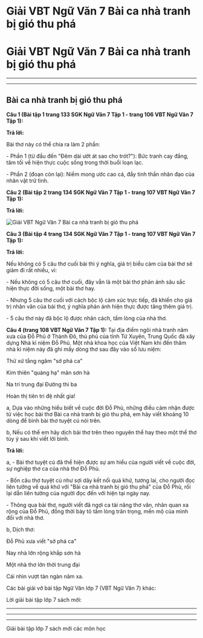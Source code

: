 # Giải VBT Ngữ Văn 7 Bài ca nhà tranh bị gió thu phá

# Giải VBT Ngữ Văn 7 Bài ca nhà tranh bị gió thu phá

* * *

* * *

## Bài ca nhà tranh bị gió thu phá

**Câu 1 (Bài tập 1 trang 133 SGK Ngữ Văn 7 Tập 1 - trang 106 VBT Ngữ Văn 7 Tập 1):**

**Trả lời:**

Bài thơ này có thể chia ra làm 2 phần: 

\- Phần 1 (từ đầu đến "Đêm dài ướt át sao cho trót?"): Bức tranh cay đắng, tăm tối về hiện thực cuộc sống trong thời buổi loạn lạc.

\- Phần 2 (đoạn còn lại): Niềm mong ước cao cả, đầy tinh thần nhân đạo của nhân vật trữ tình.

**Câu 2 (Bài tập 2 trang 134 SGK Ngữ Văn 7 Tập 1 - trang 107 VBT Ngữ Văn 7 Tập 1):**

**Trả lời:**

![Giải VBT Ngữ Văn 7 Bài ca nhà tranh bị gió thu phá](https://vietjack.com/giai-vo-bai-tap-ngu-van-7/images/bai-ca-nha-tranh-bi-gio-thu-pha.PNG)

**Câu 3 (Bài tập 4 trang 134 SGK Ngữ Văn 7 Tập 1 - trang 107 VBT Ngữ Văn 7 Tập 1):**

**Trả lời:**

Nếu không có 5 câu thơ cuối bài thì ý nghĩa, giá trị biểu cảm của bài thơ sẽ giảm đi rất nhiều, vì:

\- Nếu không có 5 câu thơ cuối, đây vẫn là một bài thơ phản ánh sâu sắc hiện thực đời sống, một bài thơ hay.

\- Nhưng 5 câu thơ cuối với cách bộc lộ cảm xúc trực tiếp, đã khiến cho giá trị nhân văn của bài thơ, ý nghĩa phản ánh hiện thực được tăng thêm giá trị.

\- 5 câu thơ này đã bộc lộ được nhân cách, tấm lòng của nhà thơ. 

**Câu 4 (trang 108 VBT Ngữ Văn 7 Tập 1):** Tại địa điểm ngôi nhà tranh năm xưa của Đỗ Phủ ở Thành Đô, thủ phủ của tỉnh Tứ Xuyên, Trung Quốc đã xây dựng Nhà kỉ niệm Đỗ Phủ. Một nhà khoa học của Việt Nam khi đến thăm nhà kỉ niệm này đã ghi mấy dòng thơ sau đây vào sổ lưu niệm:

Thử xứ tằng ngâm "sở phá ca"

Kim thiên "quảng hạ" mãn sơn hà

Na trí trung đại Đường thi ba

Hoàn thị tiên tri đệ nhất gia!

a, Dựa vào những hiểu biết về cuộc đời Đỗ Phủ, những điều cảm nhận được từ việc học bài thơ Bài ca nhà tranh bị gió thu phá, em hãy viết khoảng 10 dòng để bình bài thơ tuyệt cú nói trên.

b, Nếu có thể em hãy dịch bài thơ trên theo nguyên thể hay theo một thể thơ tùy ý sau khi viết lời bình. 

**Trả lời:**

a, - Bài thơ tuyệt cú đã thể hiện được sự am hiểu của người viết về cuộc đời, sự nghiệp thơ ca của nhà thơ Đỗ Phủ.

\- Bốn câu thơ tuyệt cú như sợi dây kết nối quá khứ, tương lai, cho người đọc liên tưởng về quá khứ với "Bài ca nhà tranh bị gió thu phá" của Đỗ Phủ, rồi lại dẫn liên tưởng của người đọc đến với hiện tại ngày nay.

\- Thông qua bài thơ, ngưởi viết đã ngợi ca tài năng thơ văn, nhãn quan xa rộng của Đỗ Phủ, đồng thời bày tỏ tấm lòng trân trọng, mến mộ của mình đối với nhà thơ. 

b, Dịch thơ:

Đỗ Phủ xưa viết "sở phá ca"

Nay nhà lớn rộng khắp sơn hà

Một nhà thơ lớn thời trung đại

Cái nhìn vượt tàn ngàn năm xa.

Các bài giải vở bài tập Ngữ Văn lớp 7 (VBT Ngữ Văn 7) khác:

Lời giải bài tập lớp 7 sách mới:

* * *

* * *

* * *

Giải bài tập lớp 7 sách mới các môn học

